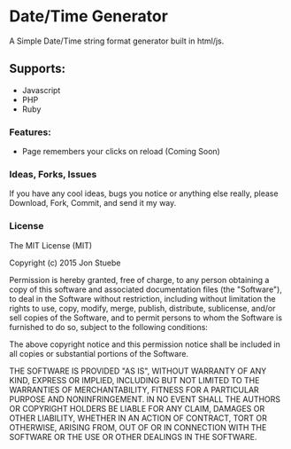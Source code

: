 # Date/Time Generator

A Simple Date/Time string format generator built in html/js.

## Supports:

- Javascript
- PHP
- Ruby

### Features:

- Page remembers your clicks on reload (Coming Soon)

### Ideas, Forks, Issues

If you have any cool ideas, bugs you notice or anything else really, please Download, Fork, Commit, and send it my way.

### License

The MIT License (MIT)

Copyright (c) 2015 Jon Stuebe

Permission is hereby granted, free of charge, to any person obtaining a copy
of this software and associated documentation files (the "Software"), to deal
in the Software without restriction, including without limitation the rights
to use, copy, modify, merge, publish, distribute, sublicense, and/or sell
copies of the Software, and to permit persons to whom the Software is
furnished to do so, subject to the following conditions:

The above copyright notice and this permission notice shall be included in all
copies or substantial portions of the Software.

THE SOFTWARE IS PROVIDED "AS IS", WITHOUT WARRANTY OF ANY KIND, EXPRESS OR
IMPLIED, INCLUDING BUT NOT LIMITED TO THE WARRANTIES OF MERCHANTABILITY,
FITNESS FOR A PARTICULAR PURPOSE AND NONINFRINGEMENT. IN NO EVENT SHALL THE
AUTHORS OR COPYRIGHT HOLDERS BE LIABLE FOR ANY CLAIM, DAMAGES OR OTHER
LIABILITY, WHETHER IN AN ACTION OF CONTRACT, TORT OR OTHERWISE, ARISING FROM,
OUT OF OR IN CONNECTION WITH THE SOFTWARE OR THE USE OR OTHER DEALINGS IN THE
SOFTWARE.
